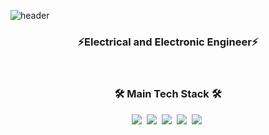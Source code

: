 ![header](https://capsule-render.vercel.app/api?color=006400&height=280&text=ChanHoAn&fontColor=fffff2&fontSize=75&fontAlign=75&fontAlignY=45&&type=waving)

<h3 align="center"> ⚡Electrical and Electronic Engineer⚡ </h3>


<br/>

<h3 align="center">🛠 Main Tech Stack 🛠</h3>
<p align="center">
  <img src="https://img.shields.io/badge/C-ffb13b?style=flat-square&logo=C&logoColor=white"/></a>&nbsp
    <img src="https://img.shields.io/badge/C++-00599C?style=flat-square&logo=C%2B%2B&logoColor=white"/></a>&nbsp
     <img src="https://img.shields.io/badge/Arduino-00979D?style=flat-square&logo=Arduino&logoColor=white"/></a>&nbsp
  <img src="https://img.shields.io/badge/Python-3766AB?style=flat-square&logo=Python&logoColor=white"/></a>&nbsp
  <img src="https://img.shields.io/badge/Anaconda-44A833?style=flat-square&logo=Anaconda&logoColor=white"/></a>&nbsp
</p>



